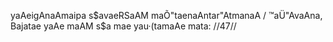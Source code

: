 yaAeigAnaAmaipa s$avaeRSaAM maÕ"taenaAntar"AtmanaA /
™aÜ"AvaAna, Bajatae yaAe maAM s$a mae yau·(tamaAe mata: //47//